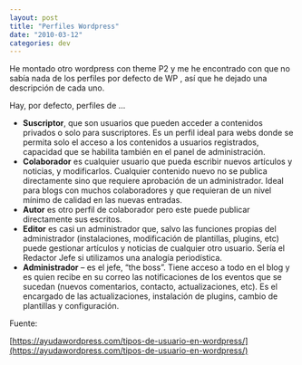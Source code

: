 ```yaml
---
layout: post
title: "Perfiles Wordpress"
date: "2010-03-12"
categories: dev
---
```


He montado otro wordpress con theme P2 y me he encontrado con que no sabía nada de los perfiles por defecto de WP , así que he dejado una descripción de cada uno.

Hay, por defecto, perfiles de …

- **Suscriptor**, que son usuarios que pueden acceder a contenidos privados o solo para suscriptores. Es un perfil ideal para webs donde se permita solo el acceso a los contenidos a usuarios registrados, capacidad que se habilita también en el panel de administración.
- **Colaborador** es cualquier usuario que pueda escribir nuevos artículos y noticias, y modificarlos. Cualquier contenido nuevo no se publica directamente sino que requiere aprobación de un administrador. Ideal para blogs con muchos colaboradores y que requieran de un nivel mínimo de calidad en las nuevas entradas.
- **Autor** es otro perfil de colaborador pero este puede publicar directamente sus escritos.
- **Editor** es casi un administrador que, salvo las funciones propias del administrador (instalaciones, modificación de plantillas, plugins, etc) puede gestionar artículos y noticias de cualquier otro usuario. Sería el Redactor Jefe si utilizamos una analogía periodística.
- **Administrador** – es el jefe, “the boss”. Tiene acceso a todo en el blog y es quien recibe en su correo las notificaciones de los eventos que se sucedan (nuevos comentarios, contacto, actualizaciones, etc). Es el encargado de las actualizaciones, instalación de plugins, cambio de plantillas y configuración.

Fuente:

[https://ayudawordpress.com/tipos-de-usuario-en-wordpress/](https://ayudawordpress.com/tipos-de-usuario-en-wordpress/)
